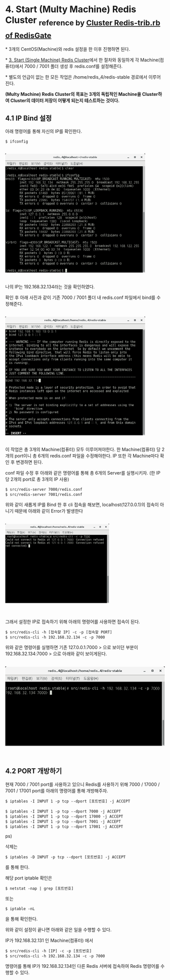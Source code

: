 # 4. Start (Multy Machine) Redis Cluster <sub>reference by [Cluster Redis-trib.rb of RedisGate](http://redisgate.kr/redis/cluster/redis-trib.php)</sub>

\* 3개의 CentOS(Machine)와 redis 설정을 한 이후 진행하면 된다.

\* [3. Start (Single Machine) Redis Cluster](https://github.com/seong954t/RedisStudy/tree/master/3.%20Start%20(Single%20Machine)%20Redis%20Cluster)에서 한 절차와 동일하게 각 Machine(컴퓨터)에서 7000 / 7001 폴더 생성 후 redis.conf를 설정해준다.

\* 별도의 언급이 없는 한 모든 작업은 /home/redis_4/redis-stable 경로에서 이루어진다.

**(Multy Machine) Redis Cluster의 목표는 3개의 독립적인 Machine을 Cluster하여 Cluster의 데이터 저장이 어떻게 되는지 테스트하는 것이다.**

## 4.1 IP Bind 설정

아래 명령어를 통해 자신의 IP를 확인한다.

    $ ifconfig

<br/><img src="./img/img14.png" width="442px">

<br/>
나의 IP는 192.168.32.134라는 것을 확인하였다.

확인 후 아래 사진과 같이 기존 7000 / 7001 폴더 내 redis.conf 파일에서 bind를 수정해준다.

<br/><img src="./img/img15.png" width="442px">

<br/>
이 작업은 총 3개의 Machine(컴퓨터) 모두 이루어져야한다. 한 Machine(컴퓨터) 당 2개의 port이니 총 6개의 redis.conf 파일을 수정해야한다. IP 또한 각 Machine마다 확인 후 변경하면 된다.

conf 파일 수정 후 아래와 같은 명령어를 통해 총 6개의 Server를 실행시키자. (한 IP 당 2개의 port로 총 3개의 IP 사용)

    $ src/redis-server 7000/redis.conf
    $ src/redis-server 7001/redis.conf

위와 같이 새롭게 IP를 Bind 한 후 cli 접속을 해보면, localhost(127.0.0.1)의 접속이 아니기 때문에 아래와 같이 Error가 발생한다

<br/><img src="./img/img16.png" width="328px">

<br/>

그래서 설정한 IP로 접속하기 위해 아래의 명령어를 사용하면 접속이 된다.

    $ src/redis-cli -h [접속할 IP] -c -p [접속할 PORT]
    $ src/redis-cli -h 192.168.32.134 -c -p 7000

위와 같은 명령어를 실행하면 기존 127.0.0.1:7000 > 으로 보이던 부분이 192.168.32.134:7000 > 으로 아래와 같이 보이게된다.

<br/><img src="./img/img17.png" width="504px">

<br/>

## 4.2 PORT 개방하기

현재 7000 / 7001 port를 사용하고 있으니 Redis를 사용하기 위해 7000 / 17000 / 7001 / 17001 port를 아래의 명령어를 통해 개방해주자.



    $ iptables -I INPUT 1 -p tcp --dport [포트번호] -j ACCEPT

    $ iptables -I INPUT 1 -p tcp --dport 7000 -j ACCEPT
    $ iptables -I INPUT 1 -p tcp --dport 17000 -j ACCEPT
    $ iptables -I INPUT 1 -p tcp --dport 7001 -j ACCEPT
    $ iptables -I INPUT 1 -p tcp --dport 17001 -j ACCEPT

ps)

삭제는 
    
    $ iptables -D INPUT -p tcp --dport [포트번호] -j ACCEPT 

를 통해 한다.

해당 port iptable 확인은 

    $ netstat -nap | grep [포트번호] 

또는 

    $ iptable -nL 

을 통해 확인한다.

위와 같이 설정이 끝나면 아래와 같은 일을 수행할 수 있다.

IP가 192.168.32.131 인 Machine(컴퓨터) 에서 
    
    $ src/redis-cli -h [IP] -c -p [포트번호]
    $ src/redis-cli -h 192.168.32.134 -c -p 7000 

명령어를 통해 IP가 192.168.32.134인 다른 Redis 서버에 접속하여 Redis 명령어를 수행할 수 있다.